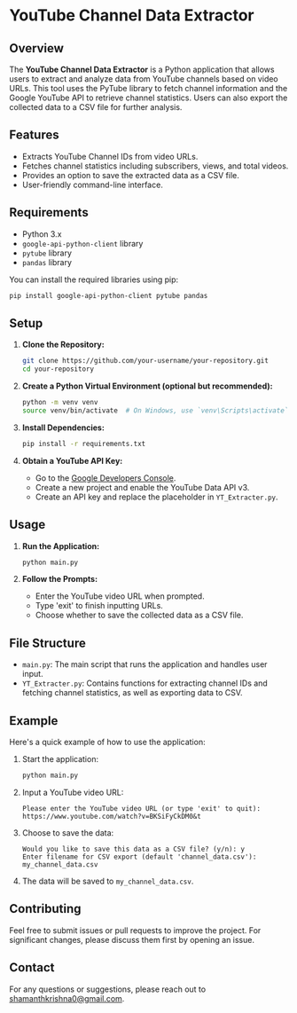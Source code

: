 # YouTube Channel Data Extractor

## Overview

The **YouTube Channel Data Extractor** is a Python application that allows users to extract and analyze data from YouTube channels based on video URLs. This tool uses the PyTube library to fetch channel information and the Google YouTube API to retrieve channel statistics. Users can also export the collected data to a CSV file for further analysis.

## Features

- Extracts YouTube Channel IDs from video URLs.
- Fetches channel statistics including subscribers, views, and total videos.
- Provides an option to save the extracted data as a CSV file.
- User-friendly command-line interface.

## Requirements

- Python 3.x
- `google-api-python-client` library
- `pytube` library
- `pandas` library

You can install the required libraries using pip:

```bash
pip install google-api-python-client pytube pandas
```

## Setup

1. **Clone the Repository:**

   ```bash
   git clone https://github.com/your-username/your-repository.git
   cd your-repository
   ```

2. **Create a Python Virtual Environment (optional but recommended):**

   ```bash
   python -m venv venv
   source venv/bin/activate  # On Windows, use `venv\Scripts\activate`
   ```

3. **Install Dependencies:**

   ```bash
   pip install -r requirements.txt
   ```

4. **Obtain a YouTube API Key:**

   - Go to the [Google Developers Console](https://console.developers.google.com/).
   - Create a new project and enable the YouTube Data API v3.
   - Create an API key and replace the placeholder in `YT_Extracter.py`.

## Usage

1. **Run the Application:**

   ```bash
   python main.py
   ```

2. **Follow the Prompts:**

   - Enter the YouTube video URL when prompted.
   - Type 'exit' to finish inputting URLs.
   - Choose whether to save the collected data as a CSV file.

## File Structure

- `main.py`: The main script that runs the application and handles user input.
- `YT_Extracter.py`: Contains functions for extracting channel IDs and fetching channel statistics, as well as exporting data to CSV.

## Example

Here's a quick example of how to use the application:

1. Start the application:

   ```bash
   python main.py
   ```

2. Input a YouTube video URL:

   ```
   Please enter the YouTube video URL (or type 'exit' to quit): https://www.youtube.com/watch?v=BKSiFyCkDM0&t
   ```

3. Choose to save the data:

   ```
   Would you like to save this data as a CSV file? (y/n): y
   Enter filename for CSV export (default 'channel_data.csv'): my_channel_data.csv
   ```

4. The data will be saved to `my_channel_data.csv`.

## Contributing

Feel free to submit issues or pull requests to improve the project. For significant changes, please discuss them first by opening an issue.

## Contact

For any questions or suggestions, please reach out to [shamanthkrishna0@gmail.com](mailto:shamanthkrishna0@gmail.com).
